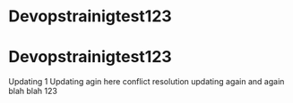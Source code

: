 # Devopstrainigtest123
# Devopstrainigtest123
Updating 1
Updating agin here 
conflict resolution
updating again and again
blah blah
123

